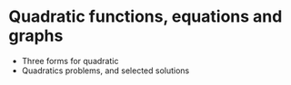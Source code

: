 # Quadratic functions, equations and graphs

* Three forms for quadratic
* Quadratics problems, and selected solutions
